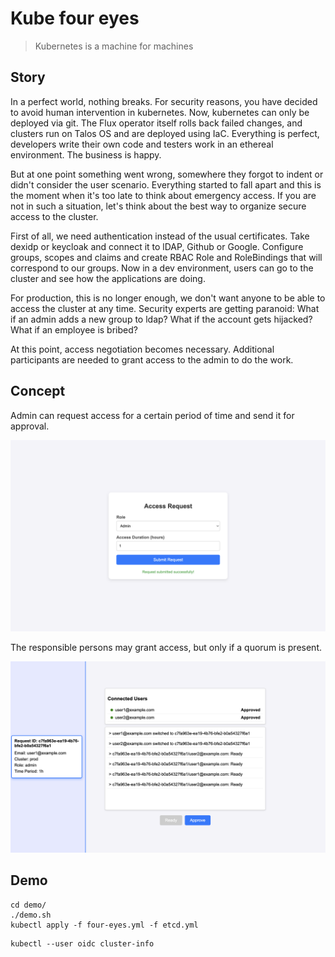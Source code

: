 # Kube four eyes
> Kubernetes is a machine for machines

## Story
In a perfect world, nothing breaks. For security reasons, you have decided to avoid human intervention in kubernetes. Now, kubernetes can only be deployed via git. The Flux operator itself rolls back failed changes, and clusters run on Talos OS and are deployed using IaC. Everything is perfect, developers write their own code and testers work in an ethereal environment. The business is happy. 

But at one point something went wrong, somewhere they forgot to indent or didn't consider the user scenario. Everything started to fall apart and this is the moment when it's too late to think about emergency access. If you are not in such a situation, let's think about the best way to organize secure access to the cluster.

First of all, we need authentication instead of the usual certificates. Take dexidp or keycloak and connect it to lDAP, Github or Google. Configure groups, scopes and claims and create RBAC Role and RoleBindings that will correspond to our groups. Now in a dev environment, users can go to the cluster and see how the applications are doing.

For production, this is no longer enough, we don't want anyone to be able to access the cluster at any time. Security experts are getting paranoid: What if an admin adds a new group to ldap? What if the account gets hijacked? What if an employee is bribed?

At this point, access negotiation becomes necessary. Additional participants are needed to grant access to the admin to do the work.

## Concept
Admin can request access for a certain period of time and send it for approval.

![](/docs/img/ar.png)

The responsible persons may grant access, but only if a quorum is present. 

![](/docs/img/coordination.png)

## Demo
```
cd demo/
./demo.sh
kubectl apply -f four-eyes.yml -f etcd.yml
```

```
kubectl --user oidc cluster-info
```
